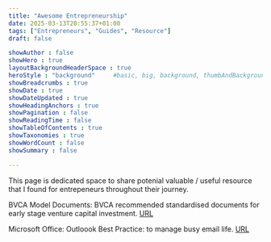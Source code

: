 ```yaml
---
title: "Awesome Entrepreneurship"
date: 2025-03-13T20:55:37+01:00
tags: ["Entrepreneurs", "Guides", "Resource"]
draft: false

showAuthor : false
showHero : true
layoutBackgroundHeaderSpace : true
heroStyle : "background"     #basic, big, background, thumbAndBackground
showBreadcrumbs : true
showDate : true
showDateUpdated : true
showHeadingAnchors : true
showPagination : false
showReadingTime : false
showTableOfContents : true
showTaxonomies : true
showWordCount : false
showSummary : false

---
```


This page is dedicated space to share potenial valuable / useful resource that I found for entrepeneurs throughout their journey. 



BVCA Model Documents: BVCA recommended standardised documents for early stage venture capital investment. [URL](https://www.bvca.co.uk/policy/industry-guidance-standardised-documents/model-documents-for-early-stage-investments.html)

Microsoft Office: Outloook Best Practice: to manage busy email life. [URL](https://support.microsoft.com/en-us/office/best-practices-for-outlook-f90e5f69-8832-4d89-95b3-bfdf76c82ef8#__toc267041884)

